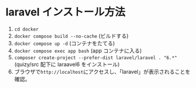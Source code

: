 # laravel インストール方法

1. `cd docker`
2. `docker compose build --no-cache` (ビルドする)
3. `docker compose up -d` (コンテナをたてる)
4. `docker compose exec app bash` (app コンテナに入る)
5. `composer create-project --prefer-dist laravel/laravel . "6.*"` (quizy/src 配下に laraavel6 をインストール)
6. ブラウザで`http://localhost`にアクセスし、「laravel」が表示されることを確認。
